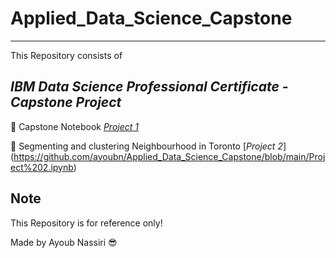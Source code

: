 # Applied_Data_Science_Capstone

---

This Repository consists of _<h2>IBM Data Science Professional Certificate - Capstone Project</h2>_ 

:rocket: Capstone Notebook [*Project 1*](https://github.com/ayoubn/Applied_Data_Science_Capstone/blob/main/Week%201%20Project.ipynb)

:rocket: Segmenting and clustering Neighbourhood in Toronto [*Project 2*] (https://github.com/ayoubn/Applied_Data_Science_Capstone/blob/main/Project%202.ipynb)

## Note
This Repository is for reference only!

Made by Ayoub Nassiri :sunglasses:
